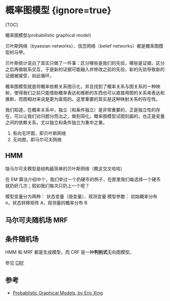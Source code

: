 # 概率图模型 {ignore=true}

[TOC]

概率图模型(probabilistic graphical model)

贝叶斯网络（byaesian networks）、信念网络（belief networks）都是概率图模型的马甲。

贝叶斯统计说白了其实只做了一件事：区分哪些是我们的先验，哪些是证据，区分之后再做联系交互，于是新的证据可能融入并修改之前的先验，新的先验导致新的证据被接受，如此循环。

概率图模型就是将概率依赖关系图示化，并且找到了概率关系与图关系的一种映射，使得我们之前只能借助概率表达和推断的东西也可以直接用图的关系来表达和推断，而图相对来说是更为直观的。这里重要的其实是这种映射关系的存在性。

我们知道，在概率关系中，独立（和条件独立）是非常重要的，正是独立性的存在，可以让我们对问题分而治之，做到简化。概率图模型试图刻画的，也正是变量之间的依赖关系，尤以独立和条件独立为重中之重。

1. 有向无环图，即贝叶斯网络
2. 无向图，即马尔可夫网络

## HMM

隐马尔可夫模型是结构最简单的贝叶斯网络（瞧这交叉哈哈）

在 EM 算法介绍中个，我们举过一个扔硬币的例子，在那里我们每选择一个硬币就扔好几次；假如我们每次只扔上一个呢？

模型变量分为两种： 状态变量（隐变量）、观测变量
模型参数： 初始概率分布 π，状态转移矩阵 A，观测量的概率分布 B

## 马尔可夫随机场 MRF

## 条件随机场

HMM 和 MRF 都是生成模型，而 CRF 是一种**判别式**无向图模型。

参见 [CRF](./crf.md)

## 参考

- [Probablistic Graphical Models, by Eric Xing](http://www.cs.cmu.edu/~epxing/Class/10708-14/lecture.html)
